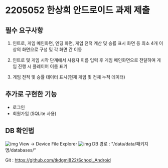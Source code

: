 # 2205052 한상희 안드로이드 과제 제출
## 필수 요구사항

1. 인트로, 게임 메인화면, 엔딩 화면, 게임 전적 계산 및 승률 표시 화면 등 최소 4개 이상의 화면으로 구성 및 각 화면 간 이동

2. 인트로 및 게임 시작 단계에서 사용자 이름 입력 후 게임 메인화면으로 전달하여 게임 진행 시 플레이어 이름 표기

3. 게임 전적 및 승률 데이터 표시(현재 게임 및 전체 누적 데이터)

## 추가로 구현한 기능
- 로그인
- 회원가입 (SQLite 사용)

## DB 확인법
![img](https://img1.daumcdn.net/thumb/R1280x0/?scode=mtistory2&fname=https%3A%2F%2Ft1.daumcdn.net%2Fcfile%2Ftistory%2F9984D3355F46FC7A12)
View -> Device File Explorer
![img](https://img1.daumcdn.net/thumb/R1280x0/?scode=mtistory2&fname=https%3A%2F%2Ft1.daumcdn.net%2Fcfile%2Ftistory%2F99F607335F46FE0E11)
DB 경로 : "/data/data/패키지명/databases/"

Git : <a href="https://github.com/tkdgml822/School_Android">https://github.com/tkdgml822/School_Android</a>